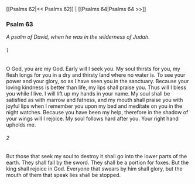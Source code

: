 [[Psalms 62|<< Psalms 62]]  |  [[Psalms 64|Psalms 64 >>]]

### Psalm 63

*A psalm of David, when he was in the wilderness of Judah.*

###### 1
O God, you are my God. Early will I seek you. My soul thirsts for you, my flesh longs for you in a dry and thirsty land where no water is. To see your power and your glory, so as I have seen you in the sanctuary. Because your loving kindness is better than life, my lips shall praise you. Thus will I bless you while I live. I will lift up my hands in your name. My soul shall be satisfied as with marrow and fatness, and my mouth shall praise you with joyful lips when I remember you upon my bed and meditate on you in the night watches. Because you have been my help, therefore in the shadow of your wings will I rejoice. My soul follows hard after you. Your right hand upholds me.

###### 2
But those that seek my soul to destroy it shall go into the lower parts of the earth. They shall fall by the sword. They shall be a portion for foxes. But the king shall rejoice in God. Everyone that swears by him shall glory, but the mouth of them that speak lies shall be stopped.